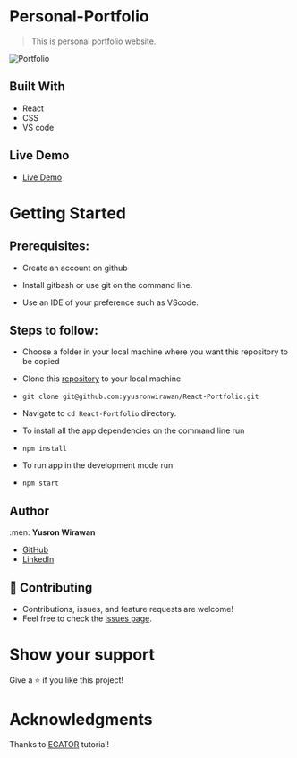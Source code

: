 # Personal-Portfolio
> This is personal portfolio website.

![Portfolio](https://raw.github.com/yyusronwirawan/React-Portfolio/master/src/assets/port.png)

## Built With

- React
- CSS
- VS code

## Live Demo

- [Live Demo](https://reactportfolio.render.com/)


# Getting Started
## Prerequisites:


- Create an account on github

- Install gitbash or use git on the command line.

- Use an IDE of your preference such as VScode.

## Steps to follow:

- Choose a folder in your local machine where you want this repository to be copied

- Clone this [repository](https://github.com/yyusronwirawan/React-Portfolio) to your local machine 
- ```
  git clone git@github.com:yyusronwirawan/React-Portfolio.git
  ```

- Navigate to `cd React-Portfolio`  directory.

- To install all the app dependencies on the command line run
- ```
  npm install
  ``` 
- To run app in the development mode run 
- ```
  npm start
  ```


## Author

:men: **Yusron Wirawan**

- [GitHub](https://github.com/yyusronwirawan)
- [LinkedIn](https://www.linkedin.com/in/yyusronwirawan/)

## 🤝 Contributing
- Contributions, issues, and feature requests are welcome!
- Feel free to check the [issues page](https://github.com/yyusronwirawan/portfolio---react/issues).

# Show your support
Give a ⭐ if you like this project!

# Acknowledgments
Thanks to [EGATOR](https://www.youtube.com/watch?v=G-Cr00UYokU&list=WL&index=55&t=1845s) tutorial!
